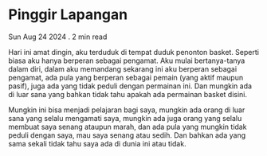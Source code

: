 # Pinggir Lapangan

Sun Aug 24 2024 . 2 min read

Hari ini amat dingin, aku terduduk di tempat duduk penonton basket. Seperti biasa aku hanya berperan sebagai pengamat. Aku mulai bertanya-tanya dalam diri, dalam aku memandang sekarang ini aku berperan sebagai pengamat, ada pula yang berperan sebagai pemain (yang aktif maupun pasif), juga ada yang tidak peduli dengan permainan ini. Dan mungkin ada di luar sana yang bahkan tidak tahu apakah ada permainan basket disini.

Mungkin ini bisa menjadi pelajaran bagi saya, mungkin ada orang di luar sana yang selalu mengamati saya, mungkin ada juga orang yang selalu membuat saya senang ataupun marah, dan ada pula yang mungkin tidak peduli dengan saya, mau saya senang atau sedih. Dan bahkan ada yang sama sekali tidak tahu saya ada di dunia ini atau tidak.
